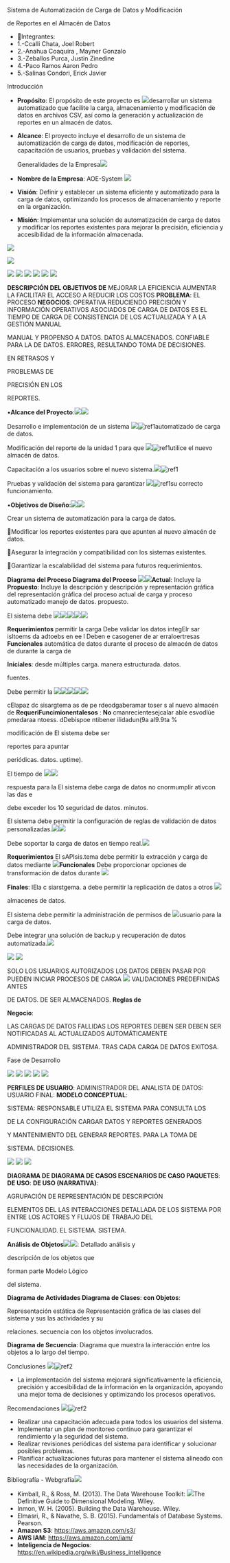 ﻿Sistema de             Automatización de Carga de Datos y Modificación 

de Reportes en el Almacén de Datos

- Integrantes:
- 1.-Ccalli Chata, Joel Robert
- 2.-Anahua Coaquira , Mayner Gonzalo
- 3.-Zeballos Purca, Justin Zinedine
- 4.-Paco Ramos Aaron Pedro
- 5.-Salinas Condori, Erick Javier

Introducción

- **Propósito**: El propósito de este proyecto es  ![](Aspose.Words.d8d81e72-408a-45d9-af20-dbaba7c1ea11.001.jpeg)desarrollar un sistema automatizado que  facilite la carga, almacenamiento y  modificación de datos en archivos CSV, así  como la generación y actualización de  reportes en un almacén de datos. 
- **Alcance**: El proyecto incluye el desarrollo  de un sistema de automatización de carga  de datos, modificación de reportes,  capacitación de usuarios, pruebas y  validación del sistema. 

  Generalidades de la Empresa![](Aspose.Words.d8d81e72-408a-45d9-af20-dbaba7c1ea11.002.png)

- **Nombre de la Empresa**: AOE-System ![](Aspose.Words.d8d81e72-408a-45d9-af20-dbaba7c1ea11.003.jpeg)
- **Visión**: Definir y establecer un sistema  eficiente y automatizado para la carga de  datos, optimizando los procesos de  almacenamiento y reporte en la  organización. 
- **Misión**: Implementar una solución de  automatización de carga de datos y  modificar los reportes existentes para  mejorar la precisión, eficiencia y  accesibilidad de la información  almacenada.

![](Aspose.Words.d8d81e72-408a-45d9-af20-dbaba7c1ea11.004.png)

![](Aspose.Words.d8d81e72-408a-45d9-af20-dbaba7c1ea11.005.png)

![](Aspose.Words.d8d81e72-408a-45d9-af20-dbaba7c1ea11.006.png) ![](Aspose.Words.d8d81e72-408a-45d9-af20-dbaba7c1ea11.007.png) ![](Aspose.Words.d8d81e72-408a-45d9-af20-dbaba7c1ea11.008.png) ![](Aspose.Words.d8d81e72-408a-45d9-af20-dbaba7c1ea11.009.png) ![](Aspose.Words.d8d81e72-408a-45d9-af20-dbaba7c1ea11.010.png) ![](Aspose.Words.d8d81e72-408a-45d9-af20-dbaba7c1ea11.011.png)

**DESCRIPCIÓN DEL  OBJETIVOS DE**  MEJORAR LA EFICIENCIA  AUMENTAR LA  FACILITAR EL ACCESO A  REDUCIR LOS COSTOS **PROBLEMA**: EL PROCESO  **NEGOCIOS**: OPERATIVA REDUCIENDO  PRECISIÓN Y  INFORMACIÓN  OPERATIVOS ASOCIADOS DE CARGA DE DATOS ES  EL TIEMPO DE CARGA DE  CONSISTENCIA DE LOS  ACTUALIZADA Y  A LA GESTIÓN MANUAL 

MANUAL Y PROPENSO A  DATOS. DATOS ALMACENADOS. CONFIABLE PARA LA  DE DATOS. ERRORES, RESULTANDO  TOMA DE DECISIONES.

EN RETRASOS Y 

PROBLEMAS DE 

PRECISIÓN EN LOS 

REPORTES.

•**Alcance del Proyecto**:![](Aspose.Words.d8d81e72-408a-45d9-af20-dbaba7c1ea11.012.png)![](Aspose.Words.d8d81e72-408a-45d9-af20-dbaba7c1ea11.013.png)

Desarrollo e implementación de un sistema ![](Aspose.Words.d8d81e72-408a-45d9-af20-dbaba7c1ea11.014.png)![ref1]automatizado de carga de datos.

Modificación del reporte de la unidad 1 para que ![](Aspose.Words.d8d81e72-408a-45d9-af20-dbaba7c1ea11.016.png)![ref1]utilice el nuevo almacén de datos.

Capacitación a los usuarios sobre el nuevo sistema.![](Aspose.Words.d8d81e72-408a-45d9-af20-dbaba7c1ea11.017.png)![ref1]

Pruebas y validación del sistema para garantizar ![](Aspose.Words.d8d81e72-408a-45d9-af20-dbaba7c1ea11.018.png)![ref1]su correcto funcionamiento.

•**Objetivos de Diseño**:![](Aspose.Words.d8d81e72-408a-45d9-af20-dbaba7c1ea11.019.png)![](Aspose.Words.d8d81e72-408a-45d9-af20-dbaba7c1ea11.020.png)

Crear un sistema de       automatización para la carga de datos.

Modificar los reportes existentes para que apunten al nuevo almacén de datos.

Asegurar la integración y compatibilidad con los sistemas existentes.

Garantizar la escalabilidad del sistema para futuros requerimientos.

**Diagrama del Proceso  Diagrama del Proceso ![](Aspose.Words.d8d81e72-408a-45d9-af20-dbaba7c1ea11.021.png)![](Aspose.Words.d8d81e72-408a-45d9-af20-dbaba7c1ea11.022.png)Actual**: Incluye la  **Propuesto**: Incluye la descripción y  descripción y          representación gráfica del  representación gráfica del proceso actual de carga y  proceso automatizado    manejo de datos. propuesto.

El sistema debe  ![](Aspose.Words.d8d81e72-408a-45d9-af20-dbaba7c1ea11.023.png)![](Aspose.Words.d8d81e72-408a-45d9-af20-dbaba7c1ea11.024.png)![](Aspose.Words.d8d81e72-408a-45d9-af20-dbaba7c1ea11.025.png)![](Aspose.Words.d8d81e72-408a-45d9-af20-dbaba7c1ea11.026.png)![](Aspose.Words.d8d81e72-408a-45d9-af20-dbaba7c1ea11.027.png)

**Requerimientos**  permitir la carga  Debe validar los datos  integElr sar isltoems da adtoebs en ee  l  Deben e casogener de ar erraloertresas **Funcionales**  automática de datos  durante el proceso de  almacén de datos de  durante la carga de 

**Iniciales**: desde múltiples  carga. manera estructurada. datos.

fuentes.

Debe permitir la  ![](Aspose.Words.d8d81e72-408a-45d9-af20-dbaba7c1ea11.028.png)![](Aspose.Words.d8d81e72-408a-45d9-af20-dbaba7c1ea11.029.png)![](Aspose.Words.d8d81e72-408a-45d9-af20-dbaba7c1ea11.030.png)![](Aspose.Words.d8d81e72-408a-45d9-af20-dbaba7c1ea11.031.png)![](Aspose.Words.d8d81e72-408a-45d9-af20-dbaba7c1ea11.032.png)

cElapaz dc sisargtema as de pe rdeodgaberamar toser s  al nuevo almacén de  **RequeriFuncimionentalesos** : **No**  cmanrecientesejcalar able esvodlúe pmedaraa ntoess.  dDebispoe ntibener ilidadun(9a al9.9ta % 

modificación de  El sistema debe ser 

reportes para apuntar 

periódicas. datos. uptime).

El tiempo de  ![](Aspose.Words.d8d81e72-408a-45d9-af20-dbaba7c1ea11.033.png)![](Aspose.Words.d8d81e72-408a-45d9-af20-dbaba7c1ea11.034.png)

respuesta para la  El sistema debe carga de datos no  cnormumplir ativcon las das e

debe exceder los 10  seguridad de datos. minutos.

El sistema debe permitir la configuración de reglas de validación de datos personalizadas.![](Aspose.Words.d8d81e72-408a-45d9-af20-dbaba7c1ea11.035.png)![](Aspose.Words.d8d81e72-408a-45d9-af20-dbaba7c1ea11.036.png)

Debe soportar la carga de datos en tiempo real.![](Aspose.Words.d8d81e72-408a-45d9-af20-dbaba7c1ea11.037.png)

**Requerimientos**  El sAPIsis.tema debe permitir la extracción y carga de datos mediante ![](Aspose.Words.d8d81e72-408a-45d9-af20-dbaba7c1ea11.038.png)**Funcionales**  Debe proporcionar opciones de transformación de datos durante ![](Aspose.Words.d8d81e72-408a-45d9-af20-dbaba7c1ea11.039.png)

**Finales**: lEla c siarstgema. a debe permitir la replicación de datos a otros ![](Aspose.Words.d8d81e72-408a-45d9-af20-dbaba7c1ea11.040.png)

almacenes de datos.

El sistema debe permitir la administración de permisos de ![](Aspose.Words.d8d81e72-408a-45d9-af20-dbaba7c1ea11.041.png)usuario para la carga de datos.

Debe integrar una solución de backup y recuperación de datos automatizada.![](Aspose.Words.d8d81e72-408a-45d9-af20-dbaba7c1ea11.042.png)

![](Aspose.Words.d8d81e72-408a-45d9-af20-dbaba7c1ea11.043.png) ![](Aspose.Words.d8d81e72-408a-45d9-af20-dbaba7c1ea11.044.png)

SOLO LOS USUARIOS AUTORIZADOS  LOS DATOS DEBEN PASAR POR PUEDEN INICIAR PROCESOS DE CARGA ![](Aspose.Words.d8d81e72-408a-45d9-af20-dbaba7c1ea11.045.png) VALIDACIONES PREDEFINIDAS ANTES 

DE DATOS. DE SER ALMACENADOS. **Reglas de** 

**Negocio**:

LAS CARGAS DE DATOS FALLIDAS  LOS REPORTES DEBEN SER DEBEN SER NOTIFICADAS AL  ACTUALIZADOS AUTOMÁTICAMENTE 

ADMINISTRADOR DEL SISTEMA. TRAS CADA CARGA DE DATOS EXITOSA.

Fase de Desarrollo

![](Aspose.Words.d8d81e72-408a-45d9-af20-dbaba7c1ea11.046.png) ![](Aspose.Words.d8d81e72-408a-45d9-af20-dbaba7c1ea11.047.png) ![](Aspose.Words.d8d81e72-408a-45d9-af20-dbaba7c1ea11.048.png) ![](Aspose.Words.d8d81e72-408a-45d9-af20-dbaba7c1ea11.049.png) ![](Aspose.Words.d8d81e72-408a-45d9-af20-dbaba7c1ea11.050.png)

**PERFILES DE USUARIO**: ADMINISTRADOR DEL  ANALISTA DE DATOS:  USUARIO FINAL:  **MODELO CONCEPTUAL**:

SISTEMA: RESPONSABLE  UTILIZA EL SISTEMA PARA  CONSULTA LOS 

DE LA CONFIGURACIÓN  CARGAR DATOS Y  REPORTES GENERADOS 

Y MANTENIMIENTO DEL  GENERAR REPORTES. PARA LA TOMA DE 

SISTEMA. DECISIONES.

![](Aspose.Words.d8d81e72-408a-45d9-af20-dbaba7c1ea11.051.png) ![](Aspose.Words.d8d81e72-408a-45d9-af20-dbaba7c1ea11.052.png) ![](Aspose.Words.d8d81e72-408a-45d9-af20-dbaba7c1ea11.053.png)

**DIAGRAMA DE  DIAGRAMA DE CASOS  ESCENARIOS DE CASO PAQUETES**:  **DE USO**:  **DE USO (NARRATIVA)**: 

AGRUPACIÓN DE  REPRESENTACIÓN DE  DESCRIPCIÓN 

ELEMENTOS DEL  LAS INTERACCIONES  DETALLADA DE LOS SISTEMA POR  ENTRE LOS ACTORES Y  FLUJOS DE TRABAJO DEL 

FUNCIONALIDAD. EL SISTEMA. SISTEMA.

**Análisis de Objetos![](Aspose.Words.d8d81e72-408a-45d9-af20-dbaba7c1ea11.054.png)![](Aspose.Words.d8d81e72-408a-45d9-af20-dbaba7c1ea11.055.png)**: Detallado análisis y 

descripción de los objetos que 

forman parte Modelo Lógico

del sistema.

**Diagrama de Actividades Diagrama de Clases**:  **con Objetos**: 

Representación estática de  Representación gráfica de las clases del sistema y sus  las actividades y su 

relaciones. secuencia con los objetos involucrados.

**Diagrama de Secuencia**: Diagrama que muestra la    interacción entre los     objetos a lo largo del     tiempo.

Conclusiones ![](Aspose.Words.d8d81e72-408a-45d9-af20-dbaba7c1ea11.056.png)![ref2]

- La implementación del sistema  mejorará significativamente la  eficiencia, precisión y  accesibilidad de la información  en la organización, apoyando  una mejor toma de decisiones y  optimizando los procesos  operativos. 

Recomendaciones ![](Aspose.Words.d8d81e72-408a-45d9-af20-dbaba7c1ea11.058.jpeg)![ref2]

- Realizar una capacitación adecuada  para todos los usuarios del sistema. 
- Implementar un plan de monitoreo  continuo para garantizar el rendimiento y  la seguridad del sistema. 
- Realizar revisiones periódicas del  sistema para identificar y solucionar  posibles problemas. 
- Planificar actualizaciones futuras para  mantener el sistema alineado con las  necesidades de la organización. 

Bibliografía - Webgrafía![](Aspose.Words.d8d81e72-408a-45d9-af20-dbaba7c1ea11.059.png)

- Kimball, R., & Ross, M. (2013). The Data Warehouse Toolkit:  ![](Aspose.Words.d8d81e72-408a-45d9-af20-dbaba7c1ea11.060.png)The Definitive Guide to Dimensional Modeling. Wiley. 
- Inmon, W. H. (2005). Building the Data Warehouse. Wiley. 
- Elmasri, R., & Navathe, S. B. (2015). Fundamentals of  Database Systems. Pearson. 
- **Amazon S3**: [https://aws.amazon.com/s3/ ](https://aws.amazon.com/s3/)
- **AWS IAM**: [https://aws.amazon.com/iam/ ](https://aws.amazon.com/iam/)
- **Inteligencia de Negocios**:  [https://en.wikipedia.org/wiki/Business_intelligence ](https://en.wikipedia.org/wiki/Business_intelligence)

[ref1]: Aspose.Words.d8d81e72-408a-45d9-af20-dbaba7c1ea11.015.png
[ref2]: Aspose.Words.d8d81e72-408a-45d9-af20-dbaba7c1ea11.057.png
